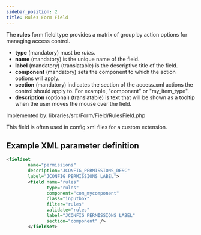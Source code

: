 ```yaml
---
sidebar_position: 2
title: Rules Form Field
---
```


The **rules** form field type provides a matrix of group by action options for managing access control.

- **type** (mandatory) must be *rules*.
- **name** (mandatory) is the unique name of the field.
- **label** (mandatory) (translatable) is the descriptive title of the field.
- **component** (mandatory) sets the component to which the action options will apply.
- **section** (mandatory) indicates the section of the access.xml actions the control should apply to. For example, "component" or "my_item_type".
- **description** (optional) (translatable) is text that will be shown as a tooltip when the user moves the mouse over the field.

Implemented by: libraries/src/Form/Field/RulesField.php

This field is often used in config.xml files for a custom extension.

## Example XML parameter definition

```xml 
<fieldset 
        name="permissions" 
        description="JCONFIG_PERMISSIONS_DESC" 
        label="JCONFIG_PERMISSIONS_LABEL">
        <field name="rules" 
               type="rules" 
               component="com_mycomponent" 
               class="inputbox" 
               filter="rules" 
               validate="rules" 
               label="JCONFIG_PERMISSIONS_LABEL" 
               section="component" />
        </fieldset>
```
